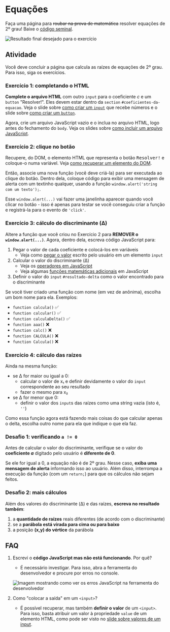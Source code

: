 # Equações

Faça uma página para ~~roubar na prova de matemática~~ resolver equações
de 2º grau! Baixe o [código seminal][seminal].

![Resultado final desejado para o exercício](imgs/resultado-final.png)

[seminal]: https://github.com/fegemo/cefet-front-end-math/archive/main.zip


## Atividade

Você deve concluir a página que calcula as raízes de equações de 2º grau. Para isso, siga os exercícios.

### Exercício 1: completando o HTML

**Complete o arquivo HTML** com outro `input` para o coeficiente _c_ e um `button`
"Resolver!". Eles devem estar dentro da `section` `#coeficientes-da-equacao`.
Veja o slide sobre [como criar um `input`][input] que recebe números e
o slide sobre [como criar um `button`][button].

Agora, crie um arquivo JavaScript vazio e o inclua no arquivo HTML, logo antes do
fechamento do `body`. Veja os slides sobre 
[como incluir um arquivo JavaScript][incluindo-js].


### Exercício 2: clique no botão

Recupere, do DOM, o elemento HTML que representa o botão
<kbd>Resolver!</kbd> e coloque-o numa variável. Veja
[como recuperar um elemento do DOM][recuperar-elemento-dom].

Então, associe uma nova função (você deve criá-la) para ser
executada ao clique do botão. Dentro dela, coloque código
para exibir uma mensagem de alerta com um textinho qualquer,
usando a função `window.alert('string com um texto');`.

Esse `window.alert(...)` vai fazer uma janelinha aparecer quando
você clicar no botão - isso é apenas para testar se você conseguiu
criar a função e registrá-la para o evento de `'click'`.


### Exercício 3: cálculo do discriminante (Δ)

Altere a função que você criou no Exercício 2 para 
**REMOVER o `window.alert(...)`**. Agora, dentro dela,
escreva código JavaScript para:

1. Pegar o valor de cada coeficiente e colocá-los em variáveis
   - Veja como [pegar o valor][valor-do-input] escrito pelo
     usuário em um elemento `input`
1. Calcular o valor do discriminante (Δ)
   - Veja os [operadores em JavaScript][operadores]
   - Veja algumas [funções matemáticas adicionais][funcoes-matematicas]
     em JavaScript
1. Definir o valor do `input` `#resultado-delta` como o valor
   encontrado para o discriminante

Se você tiver criado uma função com nome (em vez de anônima), 
escolha um bom nome para ela. Exemplos:

- `function calcula()` ✅
- `function calcular()` ✅
- `function calculaDelta()` ✅
- `function aaa()` ❌
- `function calc()` ❌
- `function CALCULA()` ❌
- `function Calcula()` ❌


### Exercício 4: cálculo das raízes

Ainda na mesma função:

- se Δ for maior ou igual a 0:
  - calcular o valor de x₁ e definir devidamente o valor
    do `input` correspondente ao seu resultado
  - fazer o mesmo para x₂
- se Δ for menor que 0:
  - definir o valor dos `input`s das raízes como uma
    string vazia (isto é, `''`)

Como essa função agora está fazendo mais coisas do que calcular apenas o delta,
escolha outro nome para ela que indique o que ela faz.


### Desafio 1: verificando `a != 0`

Antes de calcular o valor do discriminante, verifique se o valor
do **coeficiente _a_** digitado pelo usuário é **diferente de 0**.

Se ele for igual a 0, a equação não é de 2º grau. Nesse caso,
**exiba uma mensagem de alerta** informando isso ao usuário. Além disso,
interrompa a execução da função (com um `return;`) para que os
cálculos não sejam feitos.


### Desafio 2: mais cálculos

Além dos valores do discriminante (Δ) e das raízes, **escreva no resultado também**:

1. a **quantidade de raízes** reais diferentes (de acordo com o discriminante)
1. se a **parábola está virada para cima ou para baixo**
1. a posição **(x,y) do vértice** da parábola


## FAQ

1. Escrevi o **código JavaScript mas não está funcionando**. Por quê?
   - É necessário investigar. Para isso, abra a ferramenta do desenvolvedor e procure por erros no console.

   ![Imagem mostrando como ver os erros JavaScript na ferramenta do desenvolvedor](imgs/erro-js.png)
1. Como "colocar a saída" em um `<input>`?
   - É possível recuperar, mas também **definir o valor**
     de um `<input>`. Para isso, basta atribuir um valor
     à propriedade `value` de um elemento HTML, como
     pode ser visto no
     [slide sobre valores de um input][valor-do-input].

[input]: https://fegemo.github.io/cefet-front-end/classes/js1/#campo-de-entrada-numerica
[button]: https://fegemo.github.io/cefet-front-end/classes/js1/#botoes-de-acao
[incluindo-js]: https://fegemo.github.io/cefet-front-end/classes/js1/#inserindo-javascript-na-pagina
[recuperar-elemento-dom]: https://fegemo.github.io/cefet-front-end/classes/js1/#recuperando-elemento-dom
[valor-do-input]: https://fegemo.github.io/cefet-front-end/classes/js1/#valor-do-input
[operadores]: https://fegemo.github.io/cefet-front-end/classes/js0/#operadores
[funcoes-matematicas]: https://fegemo.github.io/cefet-front-end/classes/js0/#o-objeto-math
